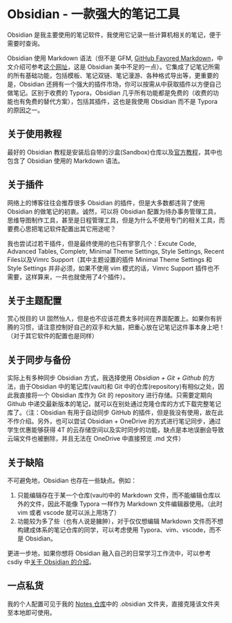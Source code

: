 # Obsidian - 一款强大的笔记工具

Obsidian 是我主要使用的笔记软件，我使用它记录一些计算机相关的笔记，便于需要时查询。

Obsidian 使用 Markdown 语法（但不是 GFM, [GitHub Favored Markdown](https://github.github.com/gfm/)，中文介绍可参考[这个网址](https://gfm.docschina.org/zh-hans/)，这是 Obsidian 美中不足的一点）。它集成了记笔记所需的所有基础功能，包括模板、笔记双链、笔记漫游、各种格式导出等，更重要的是，Obsidian 还拥有一个强大的插件市场，你可以按需从中获取插件以方便自己做笔记。区别于收费的 Typora，Obsidian 几乎所有功能都是免费的（收费的功能也有免费的替代方案），包括其插件，这也是我使用 Obsidian 而不是 Typora 的原因之一。

## 关于使用教程

最好的 Obsidian 教程是安装后自带的沙盒(Sandbox)仓库以及[官方教程](https://help.obsidian.md/Home)，其中也包含了 Obsidian 使用的 Markdown 语法。

## 关于插件

网络上的博客往往会推荐很多 Obsidian 的插件，但是大多数都违背了使用 Obsidian 的做笔记的初衷。诚然，可以将 Obsidian 配置为待办事务管理工具，思维导图制作工具，甚至是日程管理工具，但是为什么不使用专门的相关工具，而要费心思把笔记软件配置出其它用途呢？

我也尝试过若干插件，但是最终使用的也只有寥寥几个：Excute Code, Advanced Tables, Completr, Minimal Theme Settings, Style Settings, Recent Files以及Vimrc Support（其中主题设置的插件 Minimal Theme Settings 和 Style Settings 并非必须，如果不使用 vim 模式的话，Vimrc Support 插件也不需要，这样算来，一共也就使用了4个插件）。

## 关于主题配置

赏心悦目的 UI 固然怡人，但是也不应该花费太多时间在界面配置上。如果你有折腾的习惯，请注意控制好自己的双手和大脑，把重心放在记笔记这件事本身上吧！（对于其它软件的配置也是同样）

## 关于同步与备份

实际上有多种同步 Obsidian 方式，我选择使用 *Obsidian + Git + Github* 的方法，由于Obsidian 中的笔记库(vault)和 Git 中的仓库(repository)有相似之处，因此我直接将一个 Obsidian 库作为 Git 的 repository 进行存储。只需要定期向 Github 中递交最新版本的笔记，就可以在别处通过克隆仓库的方式下载完整笔记库了。（注：Obsidian 有用于自动同步 GitHub 的插件，但是我没有使用，故在此不作介绍。另外，也可以尝试 Obsidian + OneDrive 的方式进行笔记同步，通过学生优惠能够获得 4T 的云存储空间以及实时同步的功能，缺点是本地误删会导致云端文件也被删除，并且无法在 OneDrive 中直接预览 .md 文件）

## 关于缺陷

不可避免地，Obsidian 也存在一些缺点。例如：

1. 只能编辑存在于某一个仓库(vault)中的 Markdown 文件，而不能编辑仓库以外的文件，因此不能像 Typora 一样作为 Markdown 文件编辑器使用。（此时 vim 或者 vscode 就可以派上用场了）
2. 功能较为多了些（也有人说是臃肿），对于仅仅想编辑 Markdown 文件而不想构建成体系的笔记仓库的同学，可以考虑使用 Typora、vim、vscode，而不是 Obsidian。

更进一步地，如果你想将 Obsidian 融入自己的日常学习工作流中，可以参考 csdiy 中[关于 Obsidian 的介绍](https://csdiy.wiki/%E5%BF%85%E5%AD%A6%E5%B7%A5%E5%85%B7/workflow/)。

## 一点私货

我的个人配置可见于我的 [Notes 仓库](https://github.com/KinnariyaMamaTanha/Notes)中的 .obsidian 文件夹，直接克隆该文件夹至本地即可使用。
